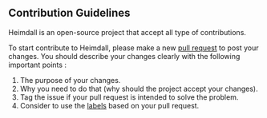 ## Contribution Guidelines

Heimdall is an open-source project that accept all type of contributions.

To start contribute to Heimdall, please make a new [pull request](https://github.com/ezralazuardy/heimdall/pulls) to post your changes. You should describe your changes clearly with the following important points :

1. The purpose of your changes.
2. Why you need to do that (why should the project accept your changes).
3. Tag the issue if your pull request is intended to solve the problem.
4. Consider to use the [labels](https://github.com/ezralazuardy/heimdall/labels) based on your pull request.
